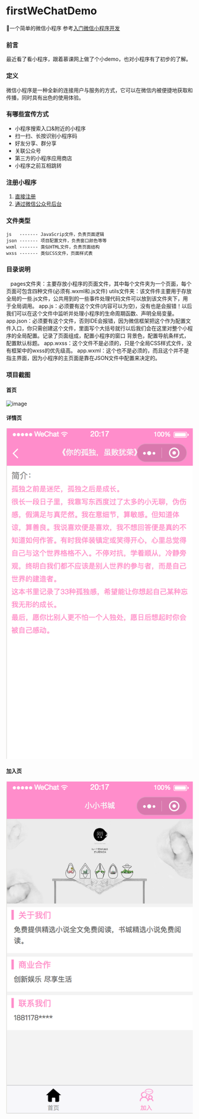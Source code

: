 # firstWeChatDemo
:speech_balloon:一个简单的微信小程序  参考[入门微信小程序开发](https://www.imooc.com/learn/974)

### 前言
最近看了看小程序，跟着慕课网上做了个小demo，也对小程序有了初步的了解。

### 定义
   微信小程序是一种全新的连接用户与服务的方式，它可以在微信内被便捷地获取和传播，同时具有出色的使用体验。

### 有哪些宣传方式
- 小程序搜索入口&附近的小程序
- 扫一扫、长按识别小程序码
- 好友分享、群分享
- 关联公众号
- 第三方的小程序应用商店
- 小程序之前互相跳转

### 注册小程序
1. [直接注册](https://mp.weixin.qq.com/)
2. [通过微信公众号后台](https://mp.weixin.qq.com/wxopen/waregister?action=step1)

### 文件类型
    js   ------- JavaScrip文件，负责页面逻辑
    json ------- 项目配置文件，负责窗口颜色等等
    wxml ------- 类似HTML文件，负责页面结构
    wxss ------- 类似CSS文件，页面样式表

### 目录说明
    pages文件夹：主要存放小程序的页面文件，其中每个文件夹为一个页面，每个页面可包含四种文件(必须有.wxml和.js文件)
    utils文件夹：该文件件主要用于存放全局的一些.js文件，公共用到的一些事件处理代码文件可以放到该文件夹下，用于全局调用。
    app.js：必须要有这个文件(内容可以为空)，没有也是会报错！以后我们可以在这个文件中监听并处理小程序的生命周期函数、声明全局变量。
    app.json：必须要有这个文件，否则IDE会报错，因为微信框架把这个作为配置文件入口，你只需创建这个文件，里面写个大括号就行以后我们会在这里对整个小程序的全局配置。记录了页面组成，配置小程序的窗口 背景色，配置导航条样式，配置默认标题。
    app.wxss：这个文件不是必须的，只是个全局CSS样式文件，没有框架中的wxss的优先级高。
    app.wxml：这个也不是必须的，而且这个并不是指主界面，因为小程序的主页面是靠在JSON文件中配置来决定的。
    
### 项目截图
#### 首页
![image](https://github.com/leelxy/firstWeChatDemo/blob/master/images/index.gif)
#### 详情页
![image](https://github.com/leelxy/firstWeChatDemo/blob/master/images/detail.png)
#### 加入页
![image](https://github.com/leelxy/firstWeChatDemo/blob/master/images/join.png)
